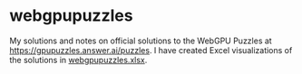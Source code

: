 # webgpupuzzles
My solutions and notes on official solutions to the WebGPU Puzzles at https://gpupuzzles.answer.ai/puzzles. I have created Excel visualizations of the solutions in [webgpupuzzles.xlsx](/webgpupuzzles.xlsx(https://github.com/vishalbakshi/webgpupuzzles/blob/main/webgpupuzzles.xlsx)).
